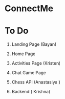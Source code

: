 # ConnectMe

# To Do 

1. Landing Page (Bayan)

2. Home Page 

3. Activities Page (Kristen) 

4. Chat Game Page


5. Chess API (Anastasiya ) 

6. Backend ( Krishna) 
